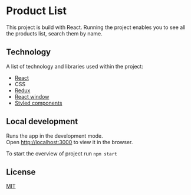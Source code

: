 # Product List

This project is build with React. Running the project enables you to see all the products list, search them by name.

## Technology

A list of technology and libraries used within the project:
- [React](https://reactjs.org/)
- CSS
- [Redux](https://redux.js.org/)
- [React window](https://github.com/bvaughn/react-window)
- [Styled components](https://styled-components.com/)

## Local development

Runs the app in the development mode.\
Open [http://localhost:3000](http://localhost:3000) to view it in the browser.

To start the overview of project run `npm start`

## License

[MIT](https://choosealicense.com/licenses/mit/)